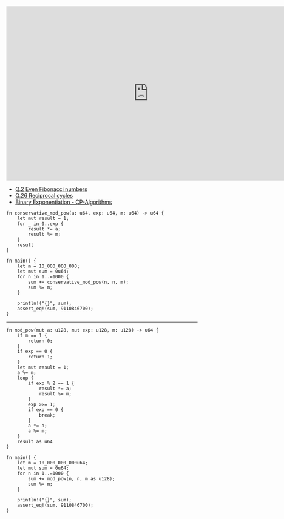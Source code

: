 <html><iframe src="https://docs.google.com/presentation/d/e/2PACX-1vQbWsPc8c8lR0_N7F3BD1GWuxXxXZJnlrL0N4-WTxGG_L5vPCw99cQHOnwyclEvs6e7T7XvPDIei0ES/embed?start=false&loop=false&delayms=60000" frameborder="0" width="750" height="460" allowfullscreen="true" mozallowfullscreen="true" webkitallowfullscreen="true"></iframe></html>

- [Q.2 Even Fibonacci numbers](./e2.md)
- [Q.26 Reciprocal cycles](./e26.md)
- [Binary Exponentiation - CP-Algorithms](https://cp-algorithms.com/algebra/binary-exp.html#toc-tgt-3)

```rust,editable
fn conservative_mod_pow(a: u64, exp: u64, m: u64) -> u64 {
    let mut result = 1;
    for _ in 0..exp {
        result *= a;
        result %= m;
    }
    result
}

fn main() {
    let m = 10_000_000_000;
    let mut sum = 0u64;
    for n in 1..=1000 {
        sum += conservative_mod_pow(n, n, m);
        sum %= m;
    }

    println!("{}", sum);
    assert_eq!(sum, 9110846700);
}
```
---
```rust,editable
fn mod_pow(mut a: u128, mut exp: u128, m: u128) -> u64 {
    if m == 1 {
        return 0;
    }
    if exp == 0 {
        return 1;
    }
    let mut result = 1;
    a %= m;
    loop {
        if exp % 2 == 1 {
            result *= a;
            result %= m;
        }
        exp >>= 1;
        if exp == 0 {
            break;
        }
        a *= a;
        a %= m;
    }
    result as u64
}

fn main() {
    let m = 10_000_000_000u64;
    let mut sum = 0u64;
    for n in 1..=1000 {
        sum += mod_pow(n, n, m as u128);
        sum %= m;
    }

    println!("{}", sum);
    assert_eq!(sum, 9110846700);
}
```
